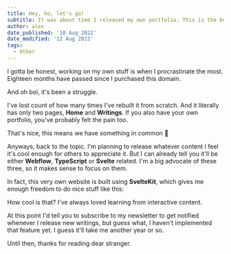 ```yaml
---
title: Hey, ho, let's go!
subtitle: It was about time I released my own portfolio. This is the beginning of a (hopefully) nice blog.
author: alex
date_published: '10 Aug 2022'
date_modified: '12 Aug 2022'
tags:
  - Other
---
```


<script>
import CoolAnimation from "./CoolAnimation.svelte";
import WritingImage from "../../WritingImage.svelte";

</script>

I gotta be honest, working on my own stuff is when I procrastinate the most. Eighteen months have passed since I purchased this domain.

<WritingImage
  src="/images/writings/hey-ho-lets-go/domain-receipt.webp"
  caption="My domain receipt after a compulsive purchase."
/>

And oh boi, it's been a struggle.

I've lost count of how many times I've rebuilt it from scratch. And it literally has only two pages, **Home** and **Writings**.
If you also have your own portfolio, you've probably felt the pain too.

That's nice, this means we have something in common 💪

Anyways, back to the topic. I'm planning to release whatever content I feel it's cool enough for others to appreciate it.
But I can already tell you it'll be either **Webflow**, **TypeScript** or **Svelte** related. I'm a big advocate of these three, so it makes sense to focus on them.

In fact, this very own website is built using **SvelteKit**, which gives me enough freedom to do nice stuff like this:

<CoolAnimation />

How cool is that? I've always loved learning from interactive content.

At this point I'd tell you to subscribe to my newsletter to get notified whenever I release new writings, but guess what, I haven't implemented that feature yet. I guess it'll take me another year or so.

Until then, thanks for reading dear stranger.
